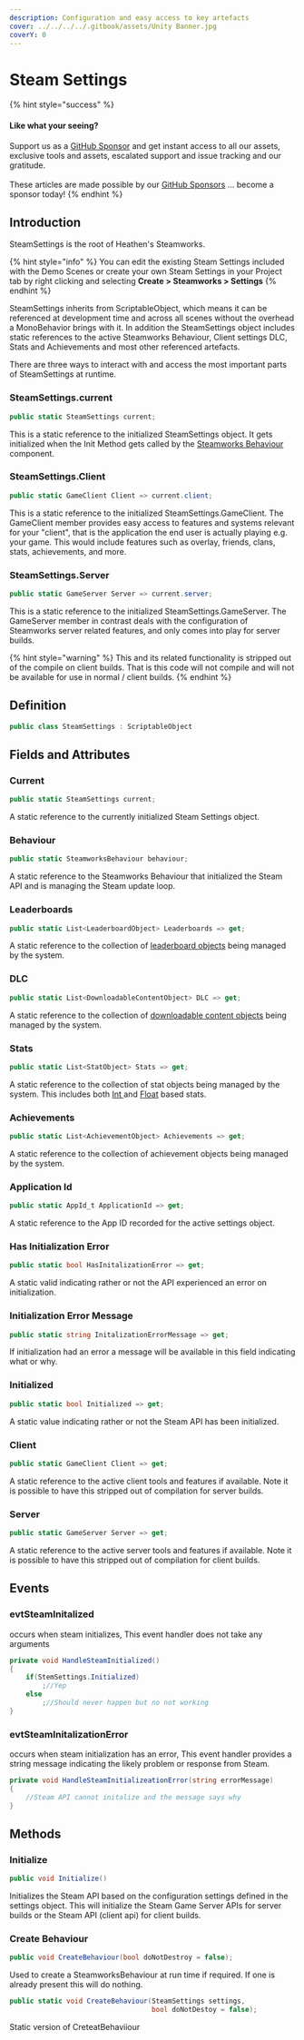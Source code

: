 ```yaml
---
description: Configuration and easy access to key artefacts
cover: ../../../../.gitbook/assets/Unity Banner.jpg
coverY: 0
---
```


# Steam Settings

{% hint style="success" %}
#### Like what your seeing?

Support us as a [GitHub Sponsor](../../../../become-a-sponsor/) and get instant access to all our assets, exclusive tools and assets, escalated support and issue tracking and our gratitude.\
\
These articles are made possible by our [GitHub Sponsors](../../../../become-a-sponsor/) ... become a sponsor today!
{% endhint %}

## Introduction

SteamSettings is the root of Heathen's Steamworks.

{% hint style="info" %}
You can edit the existing Steam Settings included with the Demo Scenes or create your own Steam Settings in your Project tab by right clicking and selecting **Create > Steamworks > Settings**
{% endhint %}

SteamSettings inherits from ScriptableObject, which means it can be referenced at development time and across all scenes without the overhead a MonoBehavior brings with it. In addition the SteamSettings object includes static references to the active Steamworks Behaviour, Client settings DLC, Stats and Achievements and most other referenced artefacts.

There are three ways to interact with and access the most important parts of SteamSettings at runtime.&#x20;

### SteamSettings.current

```csharp
public static SteamSettings current;
```

This is a static reference to the initialized SteamSettings object. It gets initialized when the Init Method gets called by the [Steamworks Behaviour](broken-reference) component.

### SteamSettings.Client

```csharp
public static GameClient Client => current.client;
```

This is a static reference to the initialized SteamSettings.GameClient. The GameClient member provides easy access to features and systems relevant for your "client", that is the application the end user is actually playing e.g. your game. This would include features such as overlay, friends, clans, stats, achievements, and more.

### SteamSettings.Server

```csharp
public static GameServer Server => current.server;
```

This is a static reference to the initialized SteamSettings.GameServer. The GameServer member in contrast deals with the configuration of Steamworks server related features, and only comes into play for server builds.

{% hint style="warning" %}
This and its related functionality is stripped out of the compile on client builds. That is this code will not compile and will not be available for use in normal / client builds.
{% endhint %}

## Definition

```csharp
public class SteamSettings : ScriptableObject
```

## Fields and Attributes

### Current

```csharp
public static SteamSettings current;
```

A static reference to the currently initialized Steam Settings object.

### Behaviour

```csharp
public static SteamworksBehaviour behaviour;
```

A static reference to the Steamworks Behaviour that initialized the Steam API and is managing the Steam update loop.

### Leaderboards

```csharp
public static List<LeaderboardObject> Leaderboards => get;
```

A static reference to the collection of [leaderboard objects](../leaderboard-object.md) being managed by the system.

### DLC

```csharp
public static List<DownloadableContentObject> DLC => get;
```

A static reference to the collection of [downloadable content objects](../downloadable-content-object.md) being managed by the system.

### Stats

```csharp
public static List<StatObject> Stats => get;
```

A static reference to the collection of stat objects being managed by the system. This includes both [Int ](../int-stat.md)and [Float](../float-stat.md) based stats.

### Achievements

```csharp
public static List<AchievementObject> Achievements => get;
```

A static reference to the collection of achievement objects being managed by the system.

### Application Id

```csharp
public static AppId_t ApplicationId => get;
```

A static reference to the App ID recorded for the active settings object.

### Has Initialization Error

```csharp
public static bool HasInitalizationError => get;
```

A static valid indicating rather or not the API experienced an error on initialization.

### Initialization Error Message

```csharp
public static string InitalizationErrorMessage => get;
```

If initialization had an error a message will be available in this field indicating what or why.

### Initialized

```csharp
public static bool Initialized => get;
```

A static value indicating rather or not the Steam API has been initialized.

### Client

```csharp
public static GameClient Client => get;
```

A static reference to the active client tools and features if available. Note it is possible to have this stripped out of compilation for server builds.

### Server

```csharp
public static GameServer Server => get;
```

A static reference to the active server tools and features if available. Note it is possible to have this stripped out of compilation for client builds.

## Events

### evtSteamInitalized

occurs when steam initializes, This event handler does not take any arguments

```csharp
private void HandleSteamInitialized()
{
    if(StemSettings.Initialized)
        ;//Yep
    else
        ;//Should never happen but no not working
}
```

### evtSteamInitalizationError

occurs when steam initialization has an error, This event handler provides a string message indicating the likely problem or response from Steam.

```csharp
private void HandleSteamInitializeationError(string errorMessage)
{
    //Steam API cannot initalize and the message says why
}
```

## Methods

### Initialize

```csharp
public void Initialize()
```

Initializes the Steam API based on the configuration settings defined in the settings object. This will initialize the Steam Game Server APIs for server builds or the Steam API (client api) for client builds.

### Create Behaviour

```csharp
public void CreateBehaviour(bool doNotDestroy = false);
```

Used to create a SteamworksBehaviour at run time if required. If one is already present this will do nothing.

```csharp
public static void CreateBehaviour(SteamSettings settings,
                                   bool doNotDestoy = false);
```

Static version of CreteatBehaviiour
